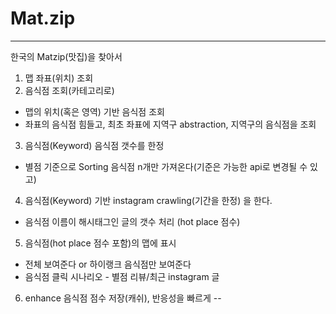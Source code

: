 # Mat.zip
---
한국의 Matzip(맛집)을 찾아서
1. 맵 좌표(위치) 조회
2. 음식점 조회(카테고리로)
  - 맵의 위치(혹은 영역) 기반 음식점 조회
  - 좌표의 음식점 힘들고, 최초 좌표에 지역구 abstraction, 지역구의 음식점을 조회
3. 음식점(Keyword) 음식점 갯수를 한정
  - 별점 기준으로 Sorting 음식점 n개만 가져온다(기준은 가능한 api로 변경될 수 있고)
4. 음식점(Keyword) 기반 instagram crawling(기간을 한정) 을 한다.
  - 음식점 이름이 해시태그인 글의 갯수 처리 (hot place 점수)
5. 음식점(hot place 점수 포함)의  맵에 표시
  - 전체 보여준다 or 하이랭크 음식점만 보여준다
  - 음식점 클릭 시나리오 - 별점 리뷰/최근 instagram 글
6. enhance 음식점 점수 저장(캐쉬), 반응성을 빠르게
--

